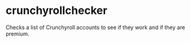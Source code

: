 # crunchyrollchecker
Checks a list of Crunchyroll accounts to see if they work and if they are premium.
